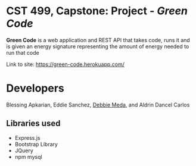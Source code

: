 # CST 499, Capstone: Project - *Green Code*

**Green Code** is a web application and REST API that takes code, 
runs it and is given an energy signature representing the amount
of energy needed to run that code

Link to site:  https://green-code.herokuapp.com/

# Developers
Blessing Apkarian, 
Eddie Sanchez, 
[Debbie Meda](https://github.com/bitmonst3r), and 
Aldrin Dancel Carlos

## Libraries used

- Express.js
- Bootstrap Library
- JQuery
- npm mysql
